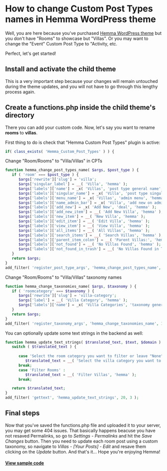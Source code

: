 How to change Custom Post Types names in Hemma WordPress theme
=========================

Well, you are here because you've purchased <a href="https://themeforest.net/item/hemma-a-wordpress-theme-for-holiday-houses/15924438" target="_blank">Hemma WordPress theme</a> but you don't have "Rooms" to showcase but "Villas". Or you may want to change the "Event" Custom Post Type to "Activity, etc.

Perfect, let's get started!

<h2>Install and activate the child theme</h2>
This is a very important step because your changes will remain untouched during the theme updates, and you will not have to go through this lengthy process again.

<h2>Create a functions.php inside the child theme's directory</h2>
There you can add your custom code. Now, let's say you want to rename <strong>rooms</strong> to <strong>villas</strong>.

First thing to do is check that "Hemma Custom Post Types" plugin is active:
```php
if( class_exists( 'Hemma_Custom_Post_Types' ) ) {
```

Change "Room/Rooms" to "Villa/Villas" in CPTs
```php
function hemma_change_post_types_name( $args, $post_type ) {
   if ( 'room' === $post_type ) {
      $args['rewrite']['slug'] = 'villa';
      $args['singular_label'] = __( 'Villa', 'hemma' );
      $args['labels']['name'] = _x( 'Villas', 'post type general name', 'hemma' );
      $args['labels']['singular_name'] = _x( 'Villa', 'post type singular name', 'hemma' );
      $args['labels']['menu_name'] = _x( 'Villas', 'admin menu', 'hemma' );
      $args['labels']['name_admin_bar'] = _x( 'Villa', 'add new on admin bar', 'hemma-custom-post-types' );
      $args['labels']['add_new'] = _x( 'Add New', 'deal', 'hemma' );
      $args['labels']['add_new_item'] = __( 'Add New Villa', 'hemma' );
      $args['labels']['new_item'] = __( 'New Villa', 'hemma' );
      $args['labels']['edit_item'] = __( 'Edit Villa', 'hemma' );
      $args['labels']['view_item'] = __( 'View Villa', 'hemma' );
      $args['labels']['all_items'] = __( 'All Villas', 'hemma' );
      $args['labels']['search_items'] = __( 'Search Villas', 'hemma' );
      $args['labels']['parent_item_colon'] = __( 'Parent Villas:', 'hemma' );
      $args['labels']['not_found'] = __( 'No Villas Found', 'hemma' );
      $args['labels']['not_found_in_trash'] = __( 'No Villas Found in Trash', 'hemma' );
   }
   return $args;
}
add_filter( 'register_post_type_args', 'hemma_change_post_types_name', 10, 2 );
```

Change "Room/Rooms" to "Villa/Villas" taxonomy names
```php
function hemma_change_taxonomies_name( $args, $taxonomy ) {
   if ( 'roomcategory' === $taxonomy ) {
      $args['rewrite']['slug'] = 'villa-category';
      $args['label'] = __( 'Villa Category', 'hemma' );
      $args['labels']['name'] = _x( 'Villa Categories', 'taxonomy general name', 'hemma' );
   }
   return $args;
}
add_filter( 'register_taxonomy_args', 'hemma_change_taxonomies_name', 10, 2 );
```

You can optionally update some text strings in the backend as well:
```php
function hemma_update_text_strings( $translated_text, $text, $domain ) {
   switch ( $translated_text ) {
   
      case 'Select the room category you want to filter or leave "None". If you can\'t see any option in the list that\'s because you haven\'t any room category yet.' :
         $translated_text = __( 'Select the villa category you want to filter or leave "None". If you can\'t see any option in the list that\'s because you haven\'t any villa category yet.', 'hemma' );
      break;
      case 'Filter Rooms' :
         $translated_text = __( 'Filter Villas', 'hemma' );
      break;

   return $translated_text;
}
add_filter( 'gettext', 'hemma_update_text_strings', 20, 3 ); 
```

<h2>Final steps</h2>
Now that you've saved the functions.php file and uploaded it to your server, you may get some 404 issues. That basically happens beacuse you have not resaved Permalinks, so go to <i>Settings - Permalinks</i> and hit the <i>Save Changes</i> button. Then you need to update each room post using a custom taxonomy, so navigate to <i>Villas - [Your Posts] - Edit</i> and resave them clicking on the <i>Update</i> button. And that's it... Hope you're enjoying Hemma!

<h4><a href="functions.php">View sample code</a></h4>
